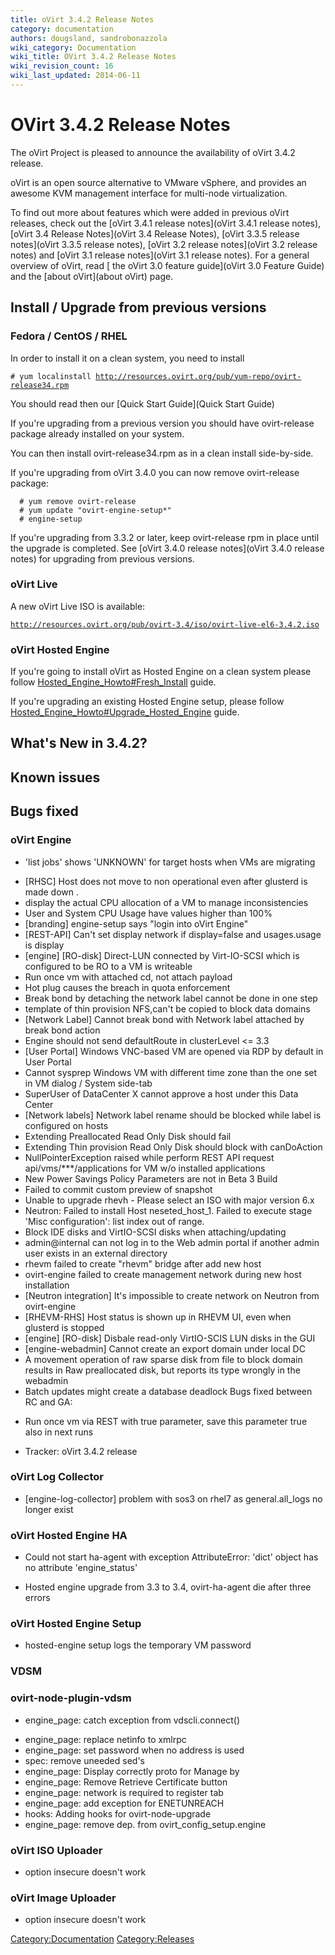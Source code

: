 ```yaml
---
title: oVirt 3.4.2 Release Notes
category: documentation
authors: dougsland, sandrobonazzola
wiki_category: Documentation
wiki_title: OVirt 3.4.2 Release Notes
wiki_revision_count: 16
wiki_last_updated: 2014-06-11
---
```


# OVirt 3.4.2 Release Notes

The oVirt Project is pleased to announce the availability of oVirt 3.4.2 release.

oVirt is an open source alternative to VMware vSphere, and provides an awesome KVM management interface for multi-node virtualization.

To find out more about features which were added in previous oVirt releases, check out the [oVirt 3.4.1 release notes](oVirt 3.4.1 release notes), [oVirt 3.4 Release Notes](oVirt 3.4 Release Notes), [oVirt 3.3.5 release notes](oVirt 3.3.5 release notes), [oVirt 3.2 release notes](oVirt 3.2 release notes) and [oVirt 3.1 release notes](oVirt 3.1 release notes). For a general overview of oVirt, read [ the oVirt 3.0 feature guide](oVirt 3.0 Feature Guide) and the [about oVirt](about oVirt) page.

## Install / Upgrade from previous versions

### Fedora / CentOS / RHEL

In order to install it on a clean system, you need to install

`# yum localinstall `[`http://resources.ovirt.org/pub/yum-repo/ovirt-release34.rpm`](http://resources.ovirt.org/pub/yum-repo/ovirt-release34.rpm)

You should read then our [Quick Start Guide](Quick Start Guide)

If you're upgrading from a previous version you should have ovirt-release package already installed on your system.

You can then install ovirt-release34.rpm as in a clean install side-by-side.

If you're upgrading from oVirt 3.4.0 you can now remove ovirt-release package:

      # yum remove ovirt-release
      # yum update "ovirt-engine-setup*"
      # engine-setup

If you're upgrading from 3.3.2 or later, keep ovirt-release rpm in place until the upgrade is completed. See [oVirt 3.4.0 release notes](oVirt 3.4.0 release notes) for upgrading from previous versions.

### oVirt Live

A new oVirt Live ISO is available:

[`http://resources.ovirt.org/pub/ovirt-3.4/iso/ovirt-live-el6-3.4.2.iso`](http://resources.ovirt.org/pub/ovirt-3.4/iso/ovirt-live-el6-3.4.2.iso)

### oVirt Hosted Engine

If you're going to install oVirt as Hosted Engine on a clean system please follow [Hosted_Engine_Howto#Fresh_Install](Hosted_Engine_Howto#Fresh_Install) guide.

If you're upgrading an existing Hosted Engine setup, please follow [Hosted_Engine_Howto#Upgrade_Hosted_Engine](Hosted_Engine_Howto#Upgrade_Hosted_Engine) guide.

## What's New in 3.4.2?

## Known issues

## Bugs fixed

### oVirt Engine

* 'list jobs' shows 'UNKNOWN' for target hosts when VMs are migrating
 - [RHSC] Host does not move to non operational even after glusterd is made down .
 - display the actual CPU allocation of a VM to manage inconsistencies
 - User and System CPU Usage have values higher than 100%
 - [branding] engine-setup says "login into oVirt Engine"
 - [REST-API] Can't set display network if display=false and usages.usage is display
 - [engine] [RO-disk] Direct-LUN connected by Virt-IO-SCSI which is configured to be RO to a VM is writeable
 - Run once vm with attached cd, not attach payload
 - Hot plug causes the breach in quota enforcement
 - Break bond by detaching the network label cannot be done in one step
 - template of thin provision NFS,can't be copied to block data domains
 - [Network Label] Cannot break bond with Network label attached by break bond action
 - Engine should not send defaultRoute in clusterLevel <= 3.3
 - [User Portal] Windows VNC-based VM are opened via RDP by default in User Portal
 - Cannot sysprep Windows VM with different time zone than the one set in VM dialog / System side-tab
 - SuperUser of DataCenter X cannot approve a host under this Data Center
 - [Network labels] Network label rename should be blocked while label is configured on hosts
 - Extending Preallocated Read Only Disk should fail
 - Extending Thin provision Read Only Disk should block with canDoAction
 - NullPointerException raised while perform REST API request api/vms/\*\*\*/applications for VM w/o installed applications
 - New Power Savings Policy Parameters are not in Beta 3 Build
 - Failed to commit custom preview of snapshot
 - Unable to upgrade rhevh - Please select an ISO with major version 6.x
 - Neutron: Failed to install Host neseted_host_1. Failed to execute stage 'Misc configuration': list index out of range.
 - Block IDE disks and VirtIO-SCSI disks when attaching/updating
 - admin@internal can not log in to the Web admin portal if another admin user exists in an external directory
 - rhevm failed to create "rhevm" bridge after add new host
 - ovirt-engine failed to create management network during new host installation
 - [Neutron integration] It's impossible to create network on Neutron from ovirt-engine
 - [RHEVM-RHS] Host status is shown up in RHEVM UI, even when glusterd is stopped
 - [engine] [RO-disk] Disbale read-only VirtIO-SCIS LUN disks in the GUI
 - [engine-webadmin] Cannot create an export domain under local DC
 - A movement operation of raw sparse disk from file to block domain results in Raw preallocated disk, but reports its type wrongly in the webadmin
 - Batch updates might create a database deadlock
 Bugs fixed between RC and GA:

* Run once vm via REST with <pause>true</pause> parameter, save this parameter true also in next runs
 - Tracker: oVirt 3.4.2 release

### oVirt Log Collector

* [engine-log-collector] problem with sos3 on rhel7 as general.all_logs no longer exist

### oVirt Hosted Engine HA

* Could not start ha-agent with exception AttributeError: 'dict' object has no attribute 'engine_status'
 - Hosted engine upgrade from 3.3 to 3.4, ovirt-ha-agent die after three errors

### oVirt Hosted Engine Setup

* hosted-engine setup logs the temporary VM password

### VDSM

### ovirt-node-plugin-vdsm

* engine_page: catch exception from vdscli.connect()
 - engine_page: replace netinfo to xmlrpc
 - engine_page: set password when no address is used
 - spec: remove uneeded sed's
 - engine_page: Display correctly proto for Manage by
 - engine_page: Remove Retrieve Certificate button
 - engine_page: network is required to register tab
 - engine_page: add exception for ENETUNREACH
 - hooks: Adding hooks for ovirt-node-upgrade
 - engine_page: remove dep. from ovirt_config_setup.engine

### oVirt ISO Uploader

* option insecure doesn't work

### oVirt Image Uploader

* option insecure doesn't work

<Category:Documentation> <Category:Releases>
